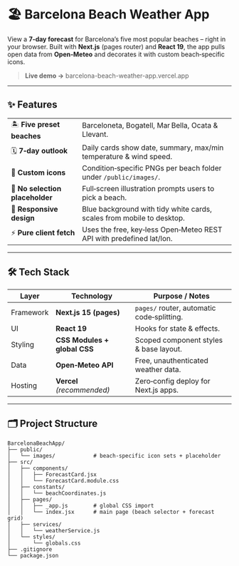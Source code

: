 # 🏖️ Barcelona Beach Weather App

View a **7‑day forecast** for Barcelona’s five most popular beaches – right in your browser. Built with **Next.js** (pages router) and **React 19**, the app pulls open data from **Open‑Meteo** and decorates it with custom beach‑specific icons.


> **Live demo →** barcelona-beach-weather-app.vercel.app

---

## ✨ Features

|                                 |                                                                       |
| ------------------------------- | --------------------------------------------------------------------- |
| 🏝 **Five preset beaches**      | Barceloneta, Bogatell, Mar Bella, Ocata & Llevant.                    |
| 🗓 **7‑day outlook**            | Daily cards show date, summary, max/min temperature & wind speed.     |
| 🎨 **Custom icons**             | Condition‑specific PNGs per beach folder under `/public/images/`.     |
| 🚫 **No selection placeholder** | Full‑screen illustration prompts users to pick a beach.               |
| 📱 **Responsive design**        | Blue background with tidy white cards, scales from mobile to desktop. |
| ⚡ **Pure client fetch**         | Uses the free, key‑less Open‑Meteo REST API with predefined lat/lon.  |

---

## 🛠 Tech Stack

| Layer     | Technology                   | Purpose / Notes                            |
| --------- | ---------------------------- | ------------------------------------------ |
| Framework | **Next.js 15 (pages)**       | `pages/` router, automatic code‑splitting. |
| UI        | **React 19**                 | Hooks for state & effects.                 |
| Styling   | **CSS Modules + global CSS** | Scoped component styles & base layout.     |
| Data      | **Open‑Meteo API**           | Free, unauthenticated weather data.        |
| Hosting   | **Vercel** *(recommended)*   | Zero‑config deploy for Next.js apps.       |

---

## 🗂 Project Structure

```
BarcelonaBeachApp/
├── public/
│   └── images/            # beach‑specific icon sets + placeholder
├── src/
│   ├── components/
│   │   ├── ForecastCard.jsx
│   │   └── ForecastCard.module.css
│   ├── constants/
│   │   └── beachCoordinates.js
│   ├── pages/
│   │   ├── _app.js        # global CSS import
│   │   └── index.jsx      # main page (beach selector + forecast grid)
│   ├── services/
│   │   └── weatherService.js
│   └── styles/
│       └── globals.css
├── .gitignore
└── package.json
```
